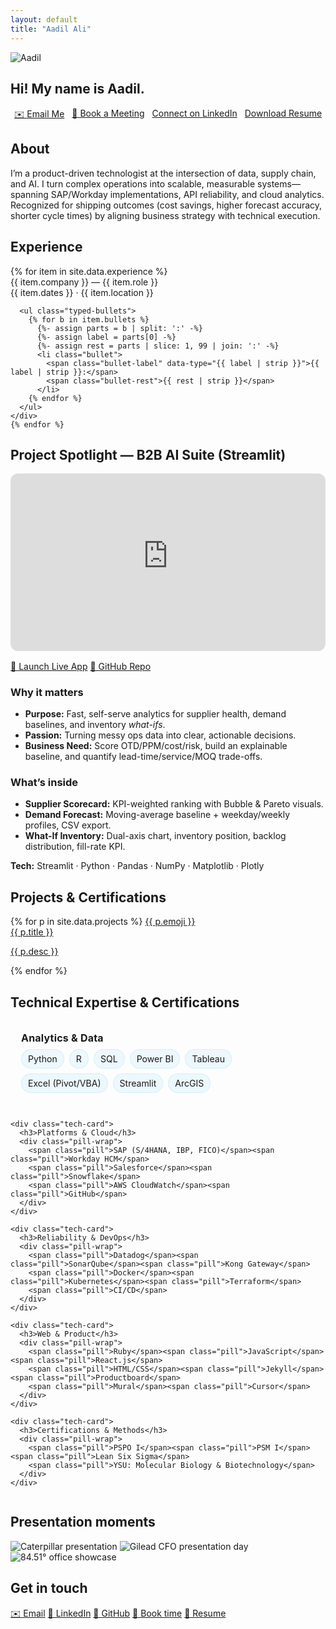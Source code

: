 ```yaml
---
layout: default
title: "Aadil Ali"
---
```


<section class="hero">
  <img src="{{ '/assets/profile.jpg' | relative_url }}" class="avatar" alt="Aadil">
  <h1>Hi! My name is Aadil.</h1>
  <p class="sublede" data-typer data-text="I build scalable ops through digital transformation, AI integration, and strategy. Scroll to learn more."></p>

  <div class="cta-row" style="margin-top:18px; display:flex; gap:12px; justify-content:center; flex-wrap:wrap;">
    <a class="btn-cta" href="mailto:{{ site.email }}" target="_blank" rel="noopener">✉️ Email Me</a>
    <a class="btn-cta" href="{{ site.calendar }}" target="_blank" rel="noopener">📅 Book a Meeting</a>
    <a class="btn-cta" href="{{ site.linkedin }}" target="_blank" rel="noopener">Connect on LinkedIn</a>
    <a class="btn-ghost" href="{{ site.resume_url }}" target="_blank" rel="noopener">Download Resume</a>
  </div>

</section>

<section id="about" class="reveal">
  <h2 class="h-section">About</h2>
  <p>
    I’m a product-driven technologist at the intersection of data, supply chain, and AI. I turn complex operations into
    scalable, measurable systems—spanning SAP/Workday implementations, API reliability, and cloud analytics. Recognized for
    shipping outcomes (cost savings, higher forecast accuracy, shorter cycle times) by aligning business strategy with
    technical execution.
  </p>
</section>

<section id="timeline" class="reveal">
  <h2 class="h-section">Experience</h2>
  <div class="timeline">
    {% for item in site.data.experience %}
    <div class="node">
      <div class="title">{{ item.company }} — {{ item.role }}</div>
      <div class="meta">{{ item.dates }} · {{ item.location }}</div>

      <ul class="typed-bullets">
        {% for b in item.bullets %}
          {%- assign parts = b | split: ':' -%}
          {%- assign label = parts[0] -%}
          {%- assign rest = parts | slice: 1, 99 | join: ':' -%}
          <li class="bullet">
            <span class="bullet-label" data-type="{{ label | strip }}">{{ label | strip }}:</span>
            <span class="bullet-rest">{{ rest | strip }}</span>
          </li>
        {% endfor %}
      </ul>
    </div>
    {% endfor %}
  </div>
</section>

<!-- Project Spotlight right after Experience -->
<section id="b2b-ai-suite" class="reveal">
  <h2 class="h-section">Project Spotlight — B2B AI Suite (Streamlit)</h2>

  <div style="position:relative;padding-bottom:56.25%;height:0;overflow:hidden;border-radius:12px;margin-bottom:16px;">
    <iframe
      src="https://www.youtube-nocookie.com/embed/d2lkvZj_UXg"
      title="B2B AI Suite — Live Demo"
      style="position:absolute;top:0;left:0;width:100%;height:100%;border:0;"
      allow="accelerometer; autoplay; clipboard-write; encrypted-media; gyroscope; picture-in-picture; web-share"
      allowfullscreen></iframe>
  </div>

  <div class="chips" style="gap:8px;margin-bottom:10px;">
    <a class="chip" href="https://aadil-ali-b2b-ai-suite.streamlit.app" target="_blank" rel="noopener">🚀 Launch Live App</a>
    <a class="chip" href="https://github.com/aaadil777/b2b_ai_streamlit_suite" target="_blank" rel="noopener">🐙 GitHub Repo</a>
  </div>

  <div class="card" style="margin-top:8px;">
    <h3>Why it matters</h3>
    <ul>
      <li><strong>Purpose:</strong> Fast, self-serve analytics for supplier health, demand baselines, and inventory <em>what-ifs</em>.</li>
      <li><strong>Passion:</strong> Turning messy ops data into clear, actionable decisions.</li>
      <li><strong>Business Need:</strong> Score OTD/PPM/cost/risk, build an explainable baseline, and quantify lead-time/service/MOQ trade-offs.</li>
    </ul>
  </div>

  <div class="card" style="margin-top:12px;">
    <h3>What’s inside</h3>
    <ul>
      <li><strong>Supplier Scorecard:</strong> KPI-weighted ranking with Bubble & Pareto visuals.</li>
      <li><strong>Demand Forecast:</strong> Moving-average baseline + weekday/weekly profiles, CSV export.</li>
      <li><strong>What-If Inventory:</strong> Dual-axis chart, inventory position, backlog distribution, fill-rate KPI.</li>
    </ul>
    <p><strong>Tech:</strong> Streamlit · Python · Pandas · NumPy · Matplotlib · Plotly</p>
  </div>
</section>

<section id="portfolio" class="reveal">
  <h2 class="h-section">Projects & Certifications</h2>
  <div class="proj-grid">
    {% for p in site.data.projects %}
      <a class="proj-card" href="{{ p.url }}" target="_blank" rel="noopener" data-img="{{ p.image | relative_url }}">
        <span class="proj-icon" aria-hidden="true">{{ p.emoji }}</span>
        <div class="proj-meta">
          <div class="proj-title">{{ p.title }}</div>
          <p class="proj-desc">{{ p.desc }}</p>
        </div>
      </a>
    {% endfor %}
  </div>
  <div class="hover-preview" aria-hidden="true"><img alt=""></div>
</section>

<section id="tech" class="reveal">
  <h2 class="h-section">Technical Expertise & Certifications</h2>
  <div class="tech-grid">
    <div class="tech-card">
      <h3>Analytics & Data</h3>
      <div class="pill-wrap">
        <span class="pill">Python</span><span class="pill">R</span><span class="pill">SQL</span>
        <span class="pill">Power BI</span><span class="pill">Tableau</span><span class="pill">Excel (Pivot/VBA)</span>
        <span class="pill">Streamlit</span><span class="pill">ArcGIS</span>
      </div>
    </div>

    <div class="tech-card">
      <h3>Platforms & Cloud</h3>
      <div class="pill-wrap">
        <span class="pill">SAP (S/4HANA, IBP, FICO)</span><span class="pill">Workday HCM</span>
        <span class="pill">Salesforce</span><span class="pill">Snowflake</span>
        <span class="pill">AWS CloudWatch</span><span class="pill">GitHub</span>
      </div>
    </div>

    <div class="tech-card">
      <h3>Reliability & DevOps</h3>
      <div class="pill-wrap">
        <span class="pill">Datadog</span><span class="pill">SonarQube</span><span class="pill">Kong Gateway</span>
        <span class="pill">Docker</span><span class="pill">Kubernetes</span><span class="pill">Terraform</span>
        <span class="pill">CI/CD</span>
      </div>
    </div>

    <div class="tech-card">
      <h3>Web & Product</h3>
      <div class="pill-wrap">
        <span class="pill">Ruby</span><span class="pill">JavaScript</span><span class="pill">React.js</span>
        <span class="pill">HTML/CSS</span><span class="pill">Jekyll</span><span class="pill">Productboard</span>
        <span class="pill">Mural</span><span class="pill">Cursor</span>
      </div>
    </div>

    <div class="tech-card">
      <h3>Certifications & Methods</h3>
      <div class="pill-wrap">
        <span class="pill">PSPO I</span><span class="pill">PSM I</span><span class="pill">Lean Six Sigma</span>
        <span class="pill">YSU: Molecular Biology & Biotechnology</span>
      </div>
    </div>
  </div>
</section>

<section id="gallery" class="reveal">
  <h2 class="h-section">Presentation moments</h2>
  <div class="gallery">
    <img src="{{ '/assets/present-cat.jpg' | relative_url }}" alt="Caterpillar presentation">
    <img src="{{ '/assets/present-gilead.jpg' | relative_url }}" alt="Gilead CFO presentation day">
    <img src="{{ '/assets/present-8451.jpg' | relative_url }}" alt="84.51° office showcase">
  </div>
</section>

<section id="contact" class="reveal">
  <h2 class="h-section">Get in touch</h2>
  <div class="chips">
    <a class="chip" href="mailto:{{ site.email }}" aria-label="Email">✉️ Email</a>
    <a class="chip" href="{{ site.linkedin }}" target="_blank" rel="noopener" aria-label="LinkedIn">🔗 LinkedIn</a>
    <a class="chip" href="{{ site.github }}" target="_blank" rel="noopener" aria-label="GitHub">🐙 GitHub</a>
    <a class="chip" href="{{ site.calendar }}" target="_blank" rel="noopener" aria-label="Book time">📅 Book time</a>
    <a class="chip" href="{{ site.resume_url }}" target="_blank" rel="noopener" aria-label="Resume PDF">📄 Resume</a>
  </div>
</section>

<style>
.typed-bullets .bullet { position: relative; margin: .5rem 0; line-height: 1.5; }
.bullet-label { font-weight: 700; border-right: 2px solid var(--accent, #7dd3fc); white-space: nowrap; overflow: hidden; display: inline-block; }
.bullet-rest { opacity: 0; transition: opacity .35s ease-in .05s; margin-left: .25rem; }
@keyframes caret { 0%,100% { border-color: transparent } 50% { border-color: var(--accent, #7dd3fc) } }
.bullet-label.typing { animation: caret 1s steps(1) infinite; }

.tech-grid { display: grid; gap: 12px; grid-template-columns: repeat(auto-fit, minmax(260px, 1fr)); }
.tech-card { background: rgba(255,255,255,.035); border: 1px solid rgba(255,255,255,.06); border-radius: 12px; padding: 16px; }
.tech-card h3 { margin: 0 0 8px 0; font-size: 1rem; letter-spacing: .2px; }
.pill-wrap { display: flex; flex-wrap: wrap; gap: 8px; }
.pill { padding: 6px 10px; border-radius: 999px; background: rgba(125,211,252,.12); border: 1px solid rgba(125,211,252,.25); font-size: .88rem; }
#portfolio { margin-top: 18px; }
</style>

<script>
(function () {
  const SPEED = 18;
  const observer = new IntersectionObserver((entries) => {
    entries.forEach(entry => {
      if (!entry.isIntersecting) return;
      const bullet = entry.target;
      const labelEl = bullet.querySelector('.bullet-label');
      const restEl  = bullet.querySelector('.bullet-rest');
      const full = (labelEl.dataset.type || labelEl.textContent).replace(/:$/, '');
      labelEl.textContent = '';
      labelEl.classList.add('typing');
      let i = 0;
      const tick = () => {
        if (i <= full.length) {
          labelEl.textContent = full.slice(0, i) + ':';
          i++; setTimeout(tick, SPEED);
        } else {
          labelEl.classList.remove('typing');
          restEl.style.opacity = 1;
          observer.unobserve(bullet);
        }
      };
      tick();
    });
  }, { threshold: 0.35 });
  document.querySelectorAll('.typed-bullets .bullet').forEach(b => observer.observe(b));
})();
</script>
